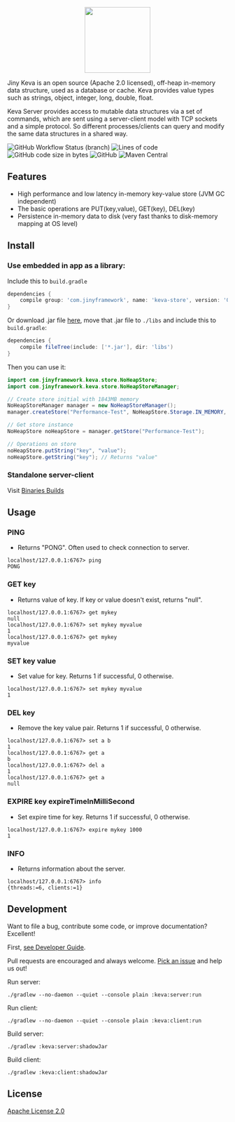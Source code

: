 <p align="center">
  <img width="150" src="https://i.imgur.com/OpG00Ct.png">
</p>

Jiny Keva is an open source (Apache 2.0 licensed), off-heap in-memory data structure, used as a database or cache. Keva
provides value types such as strings, object, integer, long, double, float.

Keva Server provides access to mutable data structures via a set of commands, which are sent using a server-client model
with TCP sockets and a simple protocol. So different processes/clients can query and modify the same data structures in
a shared way.

![GitHub Workflow Status (branch)](https://img.shields.io/github/workflow/status/huynhminhtufu/jiny/Java%20CI%20runner/master?label=build&style=flat-square)
![Lines of code](https://img.shields.io/tokei/lines/github/huynhminhtufu/jiny?style=flat-square)
![GitHub code size in bytes](https://img.shields.io/github/languages/code-size/huynhminhtufu/jiny?style=flat-square)
![GitHub](https://img.shields.io/github/license/huynhminhtufu/jiny?style=flat-square)
![Maven Central](https://img.shields.io/maven-central/v/com.jinyframework/core?style=flat-square)

## Features

- High performance and low latency in-memory key-value store (JVM GC independent)
- The basic operations are PUT(key,value), GET(key), DEL(key)
- Persistence in-memory data to disk (very fast thanks to disk-memory mapping at OS level)

## Install

### Use embedded in app as a library:

Include this to `build.gradle`

```groovy
dependencies {
    compile group: 'com.jinyframework', name: 'keva-store', version: '0.3.4'
}
```

Or download .jar file [here](https://github.com/tuhuynh27/jiny/raw/master/keva/builds/jar/keva-store.jar), move that .jar file to `./libs` and include this to `build.gradle`:

```groovy
dependencies {
    compile fileTree(include: ['*.jar'], dir: 'libs')
}
```

Then you can use it:

```java
import com.jinyframework.keva.store.NoHeapStore;
import com.jinyframework.keva.store.NoHeapStoreManager;

// Create store initial with 1843MB memory
NoHeapStoreManager manager = new NoHeapStoreManager();
manager.createStore("Performance-Test", NoHeapStore.Storage.IN_MEMORY, 1843);

// Get store instance
NoHeapStore noHeapStore = manager.getStore("Performance-Test");

// Operations on store
noHeapStore.putString("key", "value");
noHeapStore.getString("key"); // Returns "value"
```

### Standalone server-client

Visit [Binaries Builds](https://github.com/tuhuynh27/jiny/tree/master/keva/builds)

## Usage

### PING

- Returns "PONG". Often used to check connection to server.

```
localhost/127.0.0.1:6767> ping
PONG
```

### GET key

- Returns value of key. If key or value doesn't exist, returns "null".

```
localhost/127.0.0.1:6767> get mykey
null
localhost/127.0.0.1:6767> set mykey myvalue
1
localhost/127.0.0.1:6767> get mykey
myvalue
```

### SET key value

- Set value for key. Returns 1 if successful, 0 otherwise.

```
localhost/127.0.0.1:6767> set mykey myvalue
1
```

### DEL key

- Remove the key value pair. Returns 1 if successful, 0 otherwise.

```
localhost/127.0.0.1:6767> set a b
1
localhost/127.0.0.1:6767> get a
b
localhost/127.0.0.1:6767> del a
1
localhost/127.0.0.1:6767> get a
null
```

### EXPIRE key expireTimeInMilliSecond

- Set expire time for key. Returns 1 if successful, 0 otherwise.

```
localhost/127.0.0.1:6767> expire mykey 1000
1
```

### INFO

- Returns information about the server.

```
localhost/127.0.0.1:6767> info
{threads:=6, clients:=1}
```

## Development

Want to file a bug, contribute some code, or improve documentation? Excellent!

First, [see Developer Guide](https://jinyframework.com/guide/developer-guide.html).

Pull requests are encouraged and always welcome. [Pick an issue](https://github.com/huynhminhtufu/jiny/issues) and help
us out!

Run server:

```
./gradlew --no-daemon --quiet --console plain :keva:server:run
```

Run client:

```
./gradlew --no-daemon --quiet --console plain :keva:client:run
```

Build server:

```
./gradlew :keva:server:shadowJar
```

Build client:

```
./gradlew :keva:client:shadowJar
```

## License

[Apache License 2.0](https://github.com/huynhminhtufu/jiny/blob/master/LICENSE)
